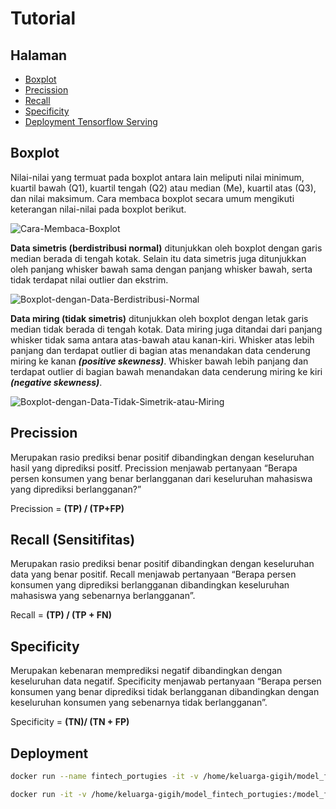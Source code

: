 # Tutorial

## Halaman
 - [Boxplot](#Boxplot)
 - [Precission](#Precission)
 - [Recall](#Recall)
 - [Specificity](#Specificity)
 - [Deployment Tensorflow Serving](#Deployment)

## Boxplot
Nilai-nilai yang termuat pada boxplot antara lain meliputi nilai minimum, kuartil bawah (Q1), kuartil tengah (Q2) atau median (Me), kuartil atas (Q3), dan nilai maksimum. Cara membaca boxplot secara umum mengikuti keterangan nilai-nilai pada boxplot berikut.

![Cara-Membaca-Boxplot](https://user-images.githubusercontent.com/109187938/179443098-4c5bbaf7-8fec-448a-842b-0ba78099a5ab.jpg)

**Data simetris (berdistribusi normal)** ditunjukkan oleh boxplot dengan garis median berada di tengah kotak. Selain itu data simetris juga ditunjukkan oleh panjang whisker bawah sama dengan panjang whisker bawah, serta tidak terdapat nilai outlier dan ekstrim.

![Boxplot-dengan-Data-Berdistribusi-Normal](https://user-images.githubusercontent.com/109187938/179443880-082f66b0-3267-4bf3-be2e-143bc1dce559.jpg)

**Data miring (tidak simetris)** ditunjukkan oleh boxplot dengan letak garis median tidak berada di tengah kotak. Data miring juga ditandai dari panjang whisker tidak sama antara atas-bawah atau kanan-kiri. Whisker atas lebih panjang dan terdapat outlier di bagian atas menandakan data cenderung miring ke kanan ***(positive skewness)***. Whisker bawah lebih panjang dan terdapat outlier di bagian bawah menandakan data cenderung miring ke kiri ***(negative skewness)***.

![Boxplot-dengan-Data-Tidak-Simetrik-atau-Miring](https://user-images.githubusercontent.com/109187938/179443968-3dd471a0-1915-4b58-a6b1-7c64a2f215ea.jpg)

## Precission

Merupakan rasio prediksi benar positif dibandingkan dengan keseluruhan hasil yang diprediksi positf. Precission menjawab pertanyaan “Berapa persen konsumen yang benar berlangganan dari keseluruhan mahasiswa yang diprediksi berlangganan?”

Precission = **(TP) / (TP+FP)**

## Recall (Sensitifitas)

Merupakan rasio prediksi benar positif dibandingkan dengan keseluruhan data yang benar positif. Recall menjawab pertanyaan “Berapa persen konsumen yang diprediksi berlangganan dibandingkan keseluruhan mahasiswa yang sebenarnya berlangganan”.

Recall = **(TP) / (TP + FN)**


## Specificity

Merupakan kebenaran memprediksi negatif dibandingkan dengan keseluruhan data negatif. Specificity menjawab pertanyaan “Berapa persen konsumen yang benar diprediksi tidak berlangganan dibandingkan dengan keseluruhan konsumen yang sebenarnya tidak berlangganan”.

Specificity = **(TN)/ (TN + FP)**

## Deployment
```bash
docker run --name fintech_portugies -it -v /home/keluarga-gigih/model_fintech_portugies:/model_fintech_portugies -e MODEL_NAME=fintech_portugies -p 8601:8601 --entrypoint /bin/bash tensorflow/serving
```

```bash
docker run -it -v /home/keluarga-gigih/model_fintech_portugies:/model_fintech_portugies -e MODEL_NAME=fintech_portugies -p 8601:8601 --entrypoint /bin/bash tensorflow/serving
```
